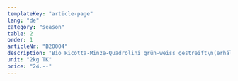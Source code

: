 ```yaml
---
templateKey: "article-page"
lang: "de"
category: "season"
table: 2
order: 1
articleNr: "B20004"
description: "Bio Ricotta-Minze-Quadrolini grün-weiss gestreift\n(erhältlich sobald es frische Biominze gibt)"
unit: "2kg TK"
price: "24.--"
---
```


